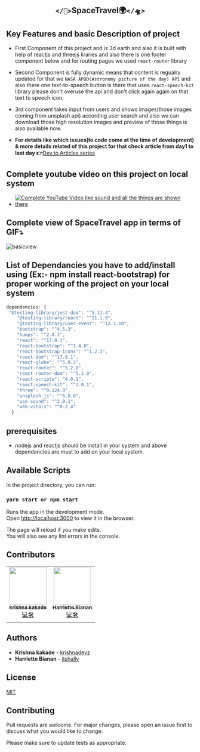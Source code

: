 <div style="text-align:center" align="center">
<h2><code>&lt;/🌠&gt;</code>SpaceTravel🌍<code>&lt;/🛸&gt;</code></h2>
  
</div>

## Key Features and basic Description of project
* First Component of this project and is 3d earth and also it is built with help of reactjs and threejs liraries and also there is one footer component below and for routing pages we used `react-router` library 
* Second Component is fully dynamic means that content is regualry updated for that we `NASA APOD(Astronomy picture of the day) API` and also there one text-to-speech button is there that uses `react-speech-kit` library please don't overuse the api and don't click again again on that text to speech icon.
* 3rd component takes input from users and shows images(those images coming from unsplash api) according user search and also we can download those high resolution images and preview of those things is also available now.

* **For details like which issues(to code come at the time of development) & more details related of this project for that check article from day1 to last day 👉**[Dev.to Articles series](https://dev.to/krishnakakade/d1-idea-fixing-and-brainstorming-for-digitalocean-hackathon-4535)

## Complete youtube video on this project on local system
* [![Complete YouTube Video like sound and all the things are shown there](https://img.youtube.com/vi/YOUTUBE_VIDEO_ID_HERE/0.jpg)](https://www.youtube.com/watch?v=9XXvG-bNsHI&t=6s)

## Complete view of SpaceTravel app in terms of GIF⤵
<img src="https://github.com/krishnadevz/SpaceTravel/blob/main/spacetravel.gif" alt="basicview">


## List of Dependancies you have to add/install using (Ex:- npm install react-bootstrap) for proper working of the project on your local system
```js
dependencies: {
 "@testing-library/jest-dom": "^5.11.4",
    "@testing-library/react": "^11.1.0",
    "@testing-library/user-event": "^12.1.10",
    "bootstrap": "^4.5.3",
    "humps": "^2.0.1",
    "react": "^17.0.1",
    "react-bootstrap": "^1.4.0",
    "react-bootstrap-icons": "^1.2.3",
    "react-dom": "^17.0.1",
    "react-globe": "^5.0.2",
    "react-router": "^5.2.0",
    "react-router-dom": "^5.2.0",
    "react-scripts": "4.0.1",
    "react-speech-kit": "^3.0.1",
    "three": "^0.124.0",
    "unsplash-js": "^6.0.0",
    "use-sound": "^2.0.1",
    "web-vitals": "^0.2.4"
  }
  ```

## prerequisites

* nodejs and reactjs should be install in your system and above dependancies are must to add on your local system.





## Available Scripts

In the project directory, you can run:

### `yarn start or npm start`

Runs the app in the development mode.\
Open [http://localhost:3000](http://localhost:3000) to view it in the browser.

The page will reload if you make edits.\
You will also see any lint errors in the console.


## Contributors
<table>
  <tr>
      <td align="center"><a href="https://github.com/krishnadevz/"><img src="https://avatars1.githubusercontent.com/u/42638797?s=460&u=0690dec92c80e9ab0f3b09322272e1cc4cb3ba3f&v=4" width="100px;" alt=""/><br /><sub><b>krishna kakade</b></sub></a><br /><a href="https://github.com/itshally/wb-covid19" title="Reviewed Pull Requests and developer">💻🛠</a> </td>
     <td align="center"><a href="https://github.com/itshally/"><img src="https://avatars2.githubusercontent.com/u/39101336?s=460&u=dfa8c0109052f69e39b4754279c34cc2a20063a6&v=4" width="100px;" alt=""/><br /><sub><b>Harriette Bianan</b></sub></a><br /><a href="https://github.com/itshally/wb-covid19" title="Reviewed Pull Requests and developer">💻🛠</a> </td>
  </tr>
    </table>


## Authors

* **Krishna kakade**  - [krishnadevz](https://github.com/krishnadevz)
* **Harriette Bianan** - [itshally](https://github.com/itshally)

## License
[MIT](https://choosealicense.com/licenses/mit/)

## Contributing
Pull requests are welcome. For major changes, please open an issue first to discuss what you would like to change.

Please make sure to update tests as appropriate.


